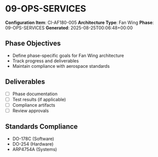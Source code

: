 # 09-OPS-SERVICES

**Configuration Item**: CI-AF180-005
**Architecture Type**: Fan Wing
**Phase**: 09-OPS-SERVICES
**Generated**: 2025-08-25T00:06:48+00:00

## Phase Objectives
- Define phase-specific goals for Fan Wing architecture
- Track progress and deliverables
- Maintain compliance with aerospace standards

## Deliverables
- [ ] Phase documentation
- [ ] Test results (if applicable)
- [ ] Compliance artifacts
- [ ] Review approvals

## Standards Compliance
- DO-178C (Software)
- DO-254 (Hardware)
- ARP4754A (Systems)
